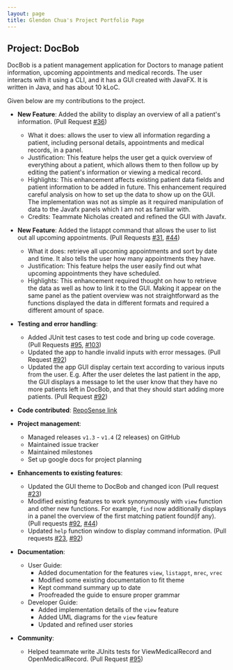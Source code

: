 ```yaml
---
layout: page
title: Glendon Chua's Project Portfolio Page
---
```


## Project: DocBob

DocBob is a patient management application for Doctors to manage patient information, upcoming appointments and medical records. The user interacts with it using a CLI, and it has a GUI created with JavaFX. It is written in Java, and has about 10 kLoC.


Given below are my contributions to the project.

* **New Feature**: Added the ability to display an overview of all a patient's information. (Pull Request [\#36](https://github.com/AY2021S2-CS2103T-W12-1/tp/pull/36))
  * What it does: allows the user to view all information regarding a patient, including personal details, appointments and medical records, in a panel.
  * Justification: This feature helps the user get a quick overview of everything about a patient, which allows them to then follow up by editing the patient's information or viewing a medical record.
  * Highlights: This enhancement affects existing patient data fields and patient information to be added in future. This enhancement required careful analysis on how to set up the data to show up on the GUI. The implementation was not as simple as it required manipulation of data to the Javafx panels which I am not as familiar with.
  * Credits: Teammate Nicholas created and refined the GUI with Javafx.

* **New Feature**: Added the listappt command that allows the user to list out all upcoming appointments. (Pull Requests [\#31](https://github.com/AY2021S2-CS2103T-W12-1/tp/pull/31), [\#44](https://github.com/AY2021S2-CS2103T-W12-1/tp/pull/44))
  * What it does: retrieve all upcoming appointments and sort by date and time. It also tells the user how many appointments they have.
  * Justification: This feature helps the user easily find out what upcoming appointments they have scheduled.
  * Highlights: This enhancement required thought on how to retrieve the data as well as how to link it to the GUI. Making it appear on the same panel as the patient overview was not straightforward as the functions displayed the data in different formats and required a different amount of space.

* **Testing and error handling**: 
  * Added JUnit test cases to test code and bring up code coverage. (Pull Requests [\#95](https://github.com/AY2021S2-CS2103T-W12-1/tp/pull/95), [\#103](https://github.com/AY2021S2-CS2103T-W12-1/tp/pull/103))
  * Updated the app to handle invalid inputs with error messages. (Pull Request [\#92](https://github.com/AY2021S2-CS2103T-W12-1/tp/pull/92))
  * Updated the app GUI display certain text according to various inputs from the user. E.g. After the user deletes the last patient in the app, the GUI displays a message to let the user know that they have no more patients left in DocBob, and that they should start adding more patients. (Pull Request [\#92](https://github.com/AY2021S2-CS2103T-W12-1/tp/pull/92))

* **Code contributed**: [RepoSense link](https://nus-cs2103-ay2021s2.github.io/tp-dashboard/?search=&sort=groupTitle&sortWithin=title&timeframe=commit&mergegroup=&groupSelect=groupByRepos&breakdown=true&checkedFileTypes=docs~functional-code~test-code~other&since=&tabOpen=true&tabType=authorship&tabAuthor=BigDoot&tabRepo=AY2021S2-CS2103T-W12-1%2Ftp%5Bmaster%5D&authorshipIsMergeGroup=false&authorshipFileTypes=docs~functional-code~test-code~other&authorshipIsBinaryFileTypeChecked=false)

* **Project management**:
  * Managed releases `v1.3` - `v1.4` (2 releases) on GitHub
  * Maintained issue tracker
  * Maintained milestones
  * Set up google docs for project planning

* **Enhancements to existing features**:
  * Updated the GUI theme to DocBob and changed icon (Pull request [\#23](https://github.com/AY2021S2-CS2103T-W12-1/tp/pull/23))
  * Modified existing features to work synonymously with `view` function and other new functions. For example, `find` now additionally displays in a panel the overview of the first matching patient found(if any). (Pull requests [\#92](https://github.com/AY2021S2-CS2103T-W12-1/tp/pull/92), [\#44](https://github.com/AY2021S2-CS2103T-W12-1/tp/pull/44))
  * Updated `help` function window to display command information. (Pull requests [\#23](https://github.com/AY2021S2-CS2103T-W12-1/tp/pull/23), [\#92](https://github.com/AY2021S2-CS2103T-W12-1/tp/pull/92))

* **Documentation**:
  * User Guide:
    * Added documentation for the features `view`, `listappt`, `mrec`, `vrec`
    * Modified some existing documentation to fit theme
    * Kept command summary up to date
    * Proofreaded the guide to ensure proper grammar
  * Developer Guide:
    * Added implementation details of the `view` feature
    * Added UML diagrams for the `view` feature
    * Updated and refined user stories

* **Community**:
  * Helped teammate write JUnits tests for ViewMedicalRecord and OpenMedicalRecord. (Pull Request [\#95](https://github.com/AY2021S2-CS2103T-W12-1/tp/pull/95))

